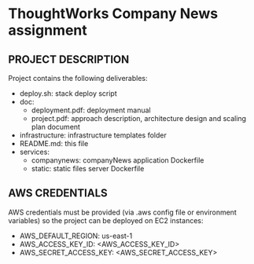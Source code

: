 # ThoughtWorks Company News assignment

## PROJECT DESCRIPTION

Project contains the following deliverables:

- deploy.sh: stack deploy script
- doc:
  - deployment.pdf: deployment manual
  - project.pdf: approach description, architecture design and scaling plan document
- infrastructure: infrastructure templates folder
- README.md: this file
- services:
  - companynews: companyNews application Dockerfile
  - static: static files server Dockerfile

## AWS CREDENTIALS

AWS credentials must be provided (via .aws config file or environment variables) so the project can be deployed on EC2 instances:

- AWS_DEFAULT_REGION: us-east-1
- AWS_ACCESS_KEY_ID: <AWS_ACCESS_KEY_ID>
- AWS_SECRET_ACCESS_KEY: <AWS_SECRET_ACCESS_KEY>
